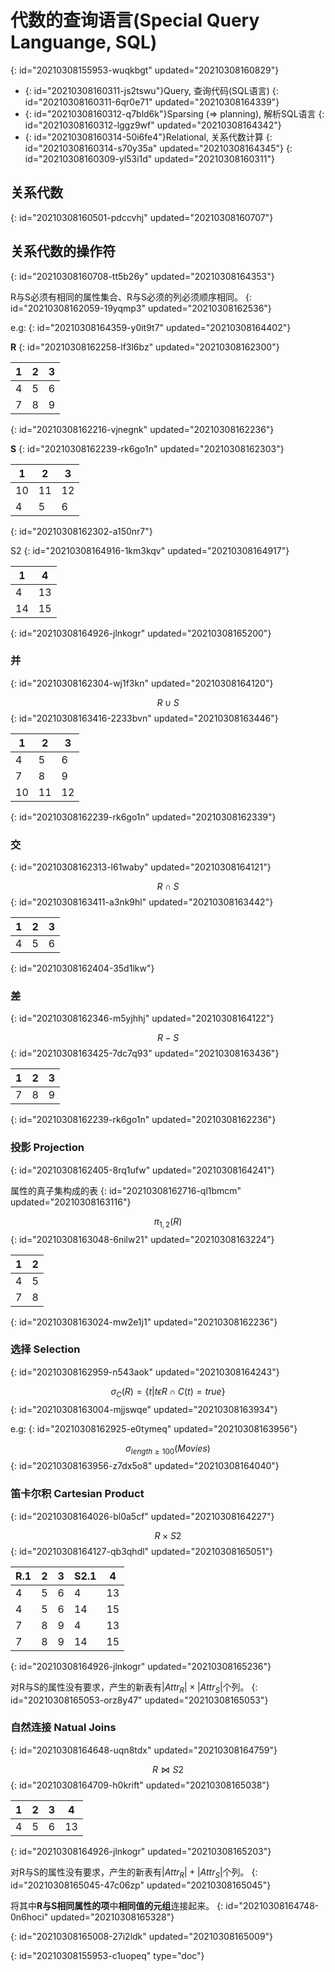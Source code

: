# 代数的查询语言(Special Query Languange, SQL)
{: id="20210308155953-wuqkbgt" updated="20210308160829"}

- {: id="20210308160311-js2tswu"}Query, 查询代码(SQL语言)
  {: id="20210308160311-6qr0e71" updated="20210308164339"}
- {: id="20210308160312-q7bld6k"}Sparsing (=> planning), 解析SQL语言
  {: id="20210308160312-lggz9wf" updated="20210308164342"}
- {: id="20210308160314-50i6fe4"}Relational, 关系代数计算
  {: id="20210308160314-s70y35a" updated="20210308164345"}
{: id="20210308160309-yl53i1d" updated="20210308160311"}

## 关系代数
{: id="20210308160501-pdccvhj" updated="20210308160707"}

## 关系代数的操作符
{: id="20210308160708-tt5b26y" updated="20210308164353"}

R与S必须有相同的属性集合、R与S必须的列必须顺序相同。
{: id="20210308162059-19yqmp3" updated="20210308162536"}

e.g:
{: id="20210308164359-y0it9t7" updated="20210308164402"}

**R**
{: id="20210308162258-lf3l6bz" updated="20210308162300"}

| 1 | 2 | 3 |
| --- | --- | --- |
| 4 | 5 | 6 |
| 7 | 8 | 9 |
{: id="20210308162216-vjnegnk" updated="20210308162236"}

**S**
{: id="20210308162239-rk6go1n" updated="20210308162303"}

| 1  | 2  | 3  |
| ---- | ---- | ---- |
| 10 | 11 | 12 |
| 4  | 5  | 6  |
{: id="20210308162302-a150nr7"}

S2
{: id="20210308164916-1km3kqv" updated="20210308164917"}

| 1  | 4  |
| ---- | ---- |
| 4  | 13 |
| 14 | 15 |
{: id="20210308164926-jlnkogr" updated="20210308165200"}

### 并
{: id="20210308162304-wj1f3kn" updated="20210308164120"}

$$
R\cup S
$$
{: id="20210308163416-2233bvn" updated="20210308163446"}

| 1  | 2  | 3  |
| ---- | ---- | ---- |
| 4  | 5  | 6  |
| 7  | 8  | 9  |
| 10 | 11 | 12 |
{: id="20210308162239-rk6go1n" updated="20210308162339"}

### 交
{: id="20210308162313-l61waby" updated="20210308164121"}

$$
R\cap S
$$
{: id="20210308163411-a3nk9hl" updated="20210308163442"}

| 1 | 2 | 3 |
| --- | --- | --- |
| 4 | 5 | 6 |
{: id="20210308162404-35d1lkw"}

### 差
{: id="20210308162346-m5yjhhj" updated="20210308164122"}

$$
R-S
$$
{: id="20210308163425-7dc7q93" updated="20210308163436"}

| 1 | 2 | 3 |
| --- | --- | --- |
| 7 | 8 | 9 |
{: id="20210308162239-rk6go1n" updated="20210308162236"}

### 投影 Projection
{: id="20210308162405-8rq1ufw" updated="20210308164241"}

属性的真子集构成的表
{: id="20210308162716-ql1bmcm" updated="20210308163116"}

$$
\pi_{1, 2}(R)
$$
{: id="20210308163048-6nilw21" updated="20210308163224"}

| 1 | 2 |
| --- | --- |
| 4 | 5 |
| 7 | 8 |
{: id="20210308163024-mw2e1j1" updated="20210308162236"}

### 选择 Selection
{: id="20210308162959-n543aok" updated="20210308164243"}

$$
\sigma_C(R)=\{t|t\epsilon R \cap C(t) = true\}
$$
{: id="20210308163004-mjjswqe" updated="20210308163934"}

e.g:
{: id="20210308162925-e0tymeq" updated="20210308163956"}

$$
\sigma _ {length \geq 100} (Movies)
$$
{: id="20210308163956-z7dx5o8" updated="20210308164040"}

### 笛卡尔积 Cartesian Product
{: id="20210308164026-bl0a5cf" updated="20210308164227"}

$$
R \times S2
$$
{: id="20210308164127-qb3qhdl" updated="20210308165051"}

| R.1 | 2 | 3 | S2.1 | 4  |
| ----- | --- | --- | ------ | ---- |
| 4   | 5 | 6 | 4    | 13 |
| 4   | 5 | 6 | 14   | 15 |
| 7   | 8 | 9 | 4    | 13 |
| 7   | 8 | 9 | 14   | 15 |
{: id="20210308164926-jlnkogr" updated="20210308165236"}

对R与S的属性没有要求，产生的新表有$|Attr_R| \times |Attr_S|$个列。
{: id="20210308165053-orz8y47" updated="20210308165053"}

### 自然连接 Natual Joins
{: id="20210308164648-uqn8tdx" updated="20210308164759"}

$$
R \Join S2
$$
{: id="20210308164709-h0krift" updated="20210308165038"}

| 1 | 2 | 3 | 4  |
| --- | --- | --- | ---- |
| 4 | 5 | 6 | 13 |
{: id="20210308164926-jlnkogr" updated="20210308165203"}

对R与S的属性没有要求，产生的新表有$|Attr_R| + |Attr_S|$个列。
{: id="20210308165045-47c06zp" updated="20210308165045"}

将其中**R与S相同属性的项**中**相同值的元组**连接起来。
{: id="20210308164748-0n6hoci" updated="20210308165328"}

{: id="20210308165008-27i2ldk" updated="20210308165009"}


{: id="20210308155953-c1uopeq" type="doc"}
